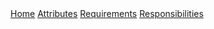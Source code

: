 <div class="topnav">  
<a class="active" href="index.html">Home</a>  
<a href="attributes.html">Attributes</a>  
<a href="requirements.html">Requirements</a>  
<a href="responsibilities.html">Responsibilities</a>  
</div>
<!--stackedit_data:
eyJoaXN0b3J5IjpbLTExMTA2OTE0XX0=
-->